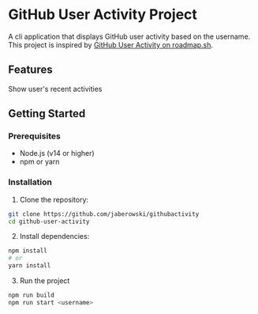 # GitHub User Activity Project

A cli application that displays GitHub user activity based on the username. This project is inspired by [GitHub User Activity on roadmap.sh](https://roadmap.sh/projects/github-user-activity).

## Features

Show user's recent activities

## Getting Started

### Prerequisites

- Node.js (v14 or higher)
- npm or yarn

### Installation

1. Clone the repository:

```bash
git clone https://github.com/jaberowski/githubactivity
cd github-user-activity
```

2. Install dependencies:

```bash
npm install
# or
yarn install
```

3. Run the project

```bash
npm run build
npm run start <username>
```
